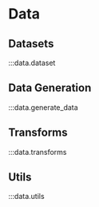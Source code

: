# Data

## Datasets

:::data.dataset

## Data Generation

:::data.generate_data

## Transforms

:::data.transforms

## Utils

:::data.utils